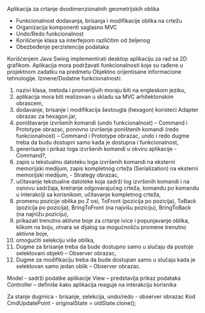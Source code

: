 Aplikacija za crtanje dvodimenzionalnih
geometrijskih oblika
- Funkcionalnost dodavanja, brisanja i modifikacije oblika na crtežu
- Organizacija komponenti saglasno MVC
- Undo/Redo funkcionalnost
- Korišćenje klasa sa interfejsom različitim od željenog
- Obezbeđenje perzistencije podataka

Korišćenjem Java Swing implementirati desktop aplikaciju za rad sa 2D grafikom. Aplikacija mora
podržavati funkcionalnosti koje su rađene u projektnom zadatku na predmetu Objektno orijentisane
informacione tehnologije.
Izmene/Dodatne funkcionalnosti:
1. nazivi klasa, metoda i promenljivih moraju biti na engleskom jeziku,
2. aplikacija mora biti realizovan u skladu sa MVC arhitektonskim obrascem,
3. dodavanje, brisanje i modifikacija šestougla (hexagon) koristeći Adapter obrazac za hexagon.jar,
4. poništavanje izvršenih komandi (undo funkcionalnost) – Command i Prototype obrazac,
ponovno izvršenje poništenih komandi (redo funkcionalnost) – Command i Prototype obrazac,
undo i redo dugme treba da budu dostupni samo kada je dostupna i funkcionalnost,
5. generisanje i prikaz loga izvršenih komandi u okviru aplikacije - Command?,
6. zapis u tekstualnu datoteku loga izvršenih komandi na eksterni memorijski medijum,
zapis kompletnog crteža (Serialization) na eksterni memorijski medijum, - Strategy obrazac,
7. učitavanje tekstualne datoteke koja sadrži log izvršenih komandi i na osnovu sadržaja, kreiranje
odgovarajućeg crteža, komandu po komandu u interakciji sa korisnikom, učitavanje kompletnog crteža,
8. promenu pozicije oblika po Z osi, ToFront (pozicija po pozicija), ToBack (pozicija po pozicija),
BringToFront (na najvišu poziciju), BringToBack (na najnižu poziciju),
9. prikazati trenutno aktivne boje za crtanje ivice i popunjavanje oblika, klikom na boju, otvara se
dijalog sa mogućnošću promene trenutno aktivne boje,
10. omogućiti selekciju više oblika,
11. Dugme za brisanje treba da bude dostupno samo u slučaju da postoje selektovani objekti – Observer
obrazac,
12. Dugme za modifikaciju treba da bude dostupan samo u slučaju kada je selektovan samo jedan oblik
– Observer obrazac.

Model - sadrži podatke aplikacije
View – predstavlja prikaz podataka
Controller – definiše kako aplikacija reaguje na interakciju korisnika

Za stanje dugmica - brisanje, selekcija, undo/redo - observer obrazac
Kod CmdUpdatePoint - originalState = oldState.clone();